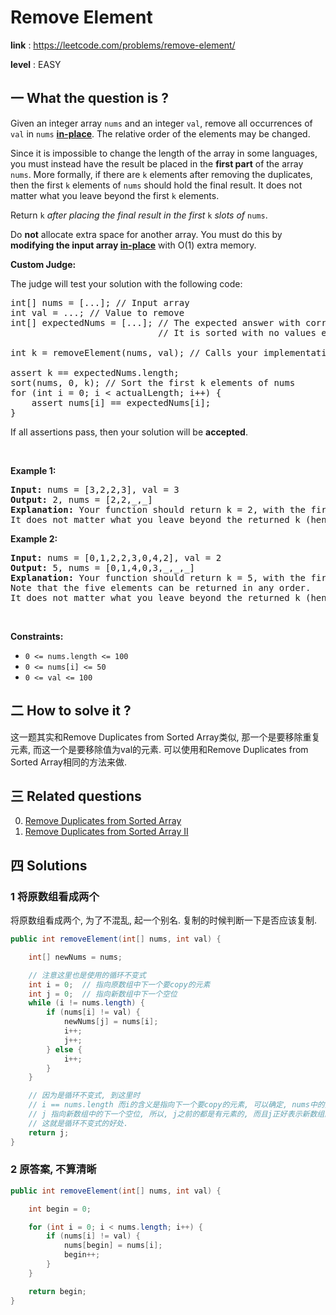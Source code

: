 # Remove Element
**link** : https://leetcode.com/problems/remove-element/

**level** : EASY
## 一 What the question is ?
<p>Given an integer array <code>nums</code> and an integer <code>val</code>, remove all occurrences of <code>val</code> in <code>nums</code> <a href="https://en.wikipedia.org/wiki/In-place_algorithm" target="_blank"><strong>in-place</strong></a>. The relative order of the elements may be changed.</p>

<p>Since it is impossible to change the length of the array in some languages, you must instead have the result be placed in the <strong>first part</strong> of the array <code>nums</code>. More formally, if there are <code>k</code> elements after removing the duplicates, then the first <code>k</code> elements of <code>nums</code> should hold the final result. It does not matter what you leave beyond the first <code>k</code> elements.</p>

<p>Return <code>k</code><em> after placing the final result in the first </em><code>k</code><em> slots of </em><code>nums</code>.</p>

<p>Do <strong>not</strong> allocate extra space for another array. You must do this by <strong>modifying the input array <a href="https://en.wikipedia.org/wiki/In-place_algorithm" target="_blank">in-place</a></strong> with O(1) extra memory.</p>

<p><strong>Custom Judge:</strong></p>

<p>The judge will test your solution with the following code:</p>

<pre>
int[] nums = [...]; // Input array
int val = ...; // Value to remove
int[] expectedNums = [...]; // The expected answer with correct length.
                            // It is sorted with no values equaling val.

int k = removeElement(nums, val); // Calls your implementation

assert k == expectedNums.length;
sort(nums, 0, k); // Sort the first k elements of nums
for (int i = 0; i &lt; actualLength; i++) {
    assert nums[i] == expectedNums[i];
}
</pre>

<p>If all assertions pass, then your solution will be <strong>accepted</strong>.</p>

<p>&nbsp;</p>
<p><strong>Example 1:</strong></p>

<pre>
<strong>Input:</strong> nums = [3,2,2,3], val = 3
<strong>Output:</strong> 2, nums = [2,2,_,_]
<strong>Explanation:</strong> Your function should return k = 2, with the first two elements of nums being 2.
It does not matter what you leave beyond the returned k (hence they are underscores).
</pre>

<p><strong>Example 2:</strong></p>

<pre>
<strong>Input:</strong> nums = [0,1,2,2,3,0,4,2], val = 2
<strong>Output:</strong> 5, nums = [0,1,4,0,3,_,_,_]
<strong>Explanation:</strong> Your function should return k = 5, with the first five elements of nums containing 0, 0, 1, 3, and 4.
Note that the five elements can be returned in any order.
It does not matter what you leave beyond the returned k (hence they are underscores).
</pre>

<p>&nbsp;</p>
<p><strong>Constraints:</strong></p>

<ul>
	<li><code>0 &lt;= nums.length &lt;= 100</code></li>
	<li><code>0 &lt;= nums[i] &lt;= 50</code></li>
	<li><code>0 &lt;= val &lt;= 100</code></li>
</ul>

## 二 How to solve it ?
这一题其实和Remove Duplicates from Sorted Array类似, 那一个是要移除重复元素, 而这一个是要移除值为val的元素.
可以使用和Remove Duplicates from Sorted Array相同的方法来做.

## 三 Related questions
0. [Remove Duplicates from Sorted Array](https://app.gitbook.com/@asanelder/s/how-to-solve-it/array/remove-duplicates-from-sorted-array)
1. [Remove Duplicates from Sorted Array II](https://app.gitbook.com/@asanelder/s/how-to-solve-it/array/remove-duplicates-from-sorted-array-ii)

## 四 Solutions 
### 1 将原数组看成两个


将原数组看成两个, 为了不混乱, 起一个别名. 复制的时候判断一下是否应该复制.


```java
public int removeElement(int[] nums, int val) {

    int[] newNums = nums;

    // 注意这里也是使用的循环不变式
    int i = 0;  // 指向原数组中下一个要copy的元素
    int j = 0;  // 指向新数组中下一个空位
    while (i != nums.length) {
        if (nums[i] != val) {
            newNums[j] = nums[i];
            i++;
            j++;
        } else {
            i++;
        }
    }

    // 因为是循环不变式, 到这里时
    // i == nums.length 而i的含义是指向下一个要copy的元素, 可以确定, nums中的元素都copy完了
    // j 指向新数组中的下一个空位, 所以, j之前的都是有元素的, 而且j正好表示新数组的size.
    // 这就是循环不变式的好处.
    return j;
}

```
### 2 原答案, 不算清晰



```java
public int removeElement(int[] nums, int val) {

    int begin = 0;

    for (int i = 0; i < nums.length; i++) {
        if (nums[i] != val) {
            nums[begin] = nums[i];
            begin++;
        }
    }

    return begin;
}
```
